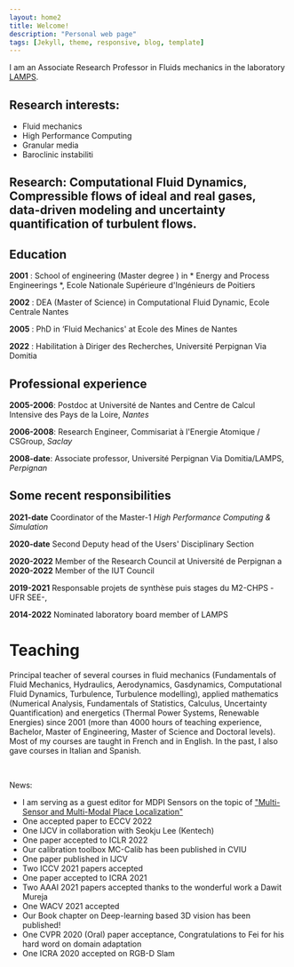 ```yaml
---
layout: home2
title: Welcome!
description: "Personal web page"
tags: [Jekyll, theme, responsive, blog, template]
---
```


I am an Associate Research Professor in Fluids mechanics in the laboratory [LAMPS](https://lamps.univ-perp.fr/).

## Research interests:
* Fluid mechanics
* High Performance Computing
* Granular media
* Baroclinic instabiliti




## Research: Computational Fluid Dynamics, Compressible flows of ideal and real gases, data-driven modeling and uncertainty quantification of turbulent flows.

## Education

**2001** : School of engineering (Master degree ) in  * Energy and Process Engineerings *, Ecole Nationale Supérieure d'Ingénieurs de Poitiers

**2002** : DEA (Master of Science) in Computational Fluid Dynamic, Ecole Centrale Nantes

**2005** : PhD in ‘Fluid Mechanics' at Ecole des Mines de Nantes

**2022** : Habilitation à Diriger des Recherches, Université Perpignan Via Domitia

## Professional experience

**2005-2006**: Postdoc at Université de Nantes and Centre de Calcul Intensive des Pays de la Loire,  *Nantes*

**2006-2008**: Research Engineer, Commisariat à l'Energie Atomique / CSGroup, *Saclay*

**2008-date**: Associate professor, Université Perpignan Via Domitia/LAMPS, *Perpignan* 

## Some recent responsibilities

**2021-date**  Coordinator  of the  Master-1 *High Performance Computing & Simulation*

**2020-date**  Second Deputy head of the Users' Disciplinary Section

**2020-2022** Member of the Research Council at Université de Perpignan
a
**2020-2022** Member of the IUT Council

**2019-2021** Responsable projets de synthèse puis stages du M2-CHPS -UFR SEE-,

**2014-2022** Nominated laboratory board member of LAMPS

# Teaching

Principal teacher of several courses in fluid mechanics (Fundamentals of Fluid Mechanics, Hydraulics, Aerodynamics, Gasdynamics, Computational Fluid Dynamics, Turbulence, Turbulence modelling),
applied mathematics (Numerical Analysis, Fundamentals of Statistics, Calculus, Uncertainty Quantification) and energetics (Thermal Power Systems, Renewable Energies)
since 2001 (more than 4000 hours of teaching experience, Bachelor, Master of Engineering, Master of Science and Doctoral levels). Most of my courses are taught in French and in English.
In the past, I also gave courses in Italian and Spanish.

<br>

News:
* I am serving as a guest editor for MDPI Sensors on the topic of ["Multi-Sensor and Multi-Modal Place Localization"](https://www.mdpi.com/journal/sensors/special_issues/SWV4V826AE)
* One accepted paper to ECCV 2022
* One IJCV in collaboration with Seokju Lee (Kentech)
* One paper accepted to ICLR 2022
* Our calibration toolbox MC-Calib has been published in CVIU
* One paper published in IJCV
* Two ICCV 2021 papers accepted
* One paper accepted to ICRA 2021
* Two AAAI 2021 papers accepted thanks to the wonderful work a Dawit Mureja
* One WACV 2021 accepted
* Our Book chapter on Deep-learning based 3D vision has been published!
* One CVPR 2020 (Oral) paper acceptance, Congratulations to Fei for his hard word on domain adaptation
* One ICRA 2020 accepted on RGB-D Slam





